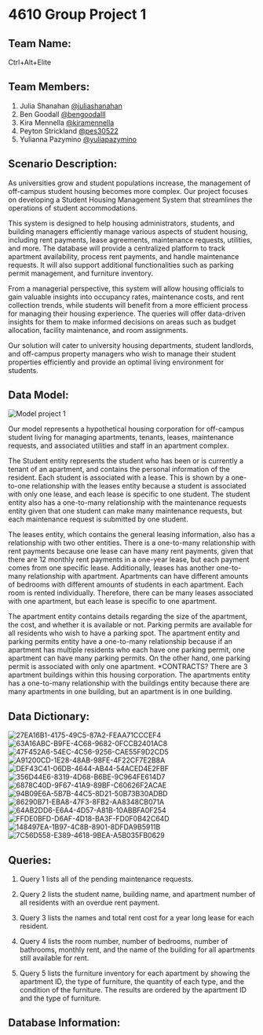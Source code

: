 # 4610 Group Project 1

## Team Name:
Ctrl+Alt+Elite

## Team Members:
1. Julia Shanahan [@juliashanahan](https://github.com/juliashanahan)
2. Ben Goodall [@bengoodalll](https://github.com/bengoodalll)
3. Kira Mennella [@kiramennella](https://github.com/kiramennella)
4. Peyton Strickland [@pes30522](https://github.com/pes30522)
5. Yulianna Pazymino [@yuliapazymino](https://github.com/yuliapazymino)

## Scenario Description:
As universities grow and student populations increase, the management of off-campus student housing becomes more complex. Our project focuses on developing a Student Housing Management System that streamlines the operations of student accommodations.

This system is designed to help housing administrators, students, and building managers efficiently manage various aspects of student housing, including rent payments, lease agreements, maintenance requests, utilities, and more. The database will provide a centralized platform to track apartment availability, process rent payments, and handle maintenance requests. It will also support additional functionalities such as parking permit management, and furniture inventory.

From a managerial perspective, this system will allow housing officials to gain valuable insights into occupancy rates, maintenance costs, and rent collection trends, while students will benefit from a more efficient process for managing their housing experience. The queries will offer data-driven insights for them to make informed decisions on areas such as budget allocation, facility maintenance, and room assignments.

Our solution will cater to university housing departments, student landlords, and off-campus property managers who wish to manage their student properties efficiently and provide an optimal living environment for students.

## Data Model:
![Model project 1](https://github.com/user-attachments/assets/14c07fe7-a483-45ea-bc96-11df706f58ea)


Our model represents a hypothetical housing corporation for off-campus student living for managing apartments, tenants, leases, maintenance requests, and associated utilities and staff in an apartment complex. 

The Student entity represents the student who has been or is currently a tenant of an apartment, and contains the personal information of the resident. Each student is associated with a lease. This is shown by a one-to-one relationship with the leases entity because a student is associated with only one lease, and each lease is specific to one student. The student entity also has a one-to-many relationship with the maintenance requests entity given that one student can make many maintenance requests, but each maintenance request is submitted by one student.

The leases entity, which contains the general leasing information, also has a relationship with two other entities. There is a one-to-many relationship with rent payments because one lease can have many rent payments, given that there are 12 monthly rent payments in a one-year lease, but each payment comes from one specific lease. Additionally, leases has another one-to-many relationship with apartment. Apartments can have different amounts of bedrooms with different amounts of students in each apartment. Each room is rented individually. Therefore, there can be many leases associated with one apartment, but each lease is specific to one apartment.

The apartment entity contains details regarding the size of the apartment, the cost, and whether it is available or not. Parking permits are available for all residents who wish to have a parking spot. The apartment entity and parking permits entity have a one-to-many relationship because if an apartment has multiple residents who each have one parking permit, one apartment can have many parking permits. On the other hand, one parking permit is associated with only one apartment. *CONTRACTS? There are 3 apartment buildings within this housing corporation. The apartments entity has a one-to-many relationship with the buildings entity because there are many apartments in one building, but an apartment is in one building.

## Data Dictionary:

![27EA16B1-4175-49C5-87A2-FEAA71CCCEF4](https://github.com/user-attachments/assets/b28eb736-4a08-412d-81dc-6e7c26f6bd20)
![63A16ABC-B9FE-4C68-9682-0FCCB2401AC8](https://github.com/user-attachments/assets/30604c93-b503-4aea-a6a4-6e10e84dffb7)
![47F452A6-54EC-4C56-9256-CAE55F9D2CD5](https://github.com/user-attachments/assets/43d2a1c2-45ca-4411-92ed-7e307b15c1dd)
![A91200CD-1E28-48AB-98FE-4F22CF7E2B8A](https://github.com/user-attachments/assets/080e083a-653c-4b6e-8ad3-f592126ed835)
![DEF43C41-06DB-4644-AB44-54ACED4E2FBF](https://github.com/user-attachments/assets/cc27765d-9b6c-467b-8ab8-02dbe0a9e307)
![356D44E6-8319-4D68-B6BE-9C964FE614D7](https://github.com/user-attachments/assets/8cb1af20-b358-422d-ab5e-2c66daf2a7a4)
![6878C40D-9F67-41A9-89BF-C60626F2ACAE](https://github.com/user-attachments/assets/912cd70d-9cf1-49c6-a984-79ef5b3a0ee6)
![94B09E6A-5B7B-44C5-8D21-50B73B30ADBD](https://github.com/user-attachments/assets/2b18ffd6-3f42-4a89-be35-27d768b577ca)
![86290B71-EBA8-47F3-8FB2-AA8348CB071A](https://github.com/user-attachments/assets/524df752-3be0-43ec-97c5-0967f37f10bd)
![64AB2DD6-E6A4-4D57-A81B-10ABBFA0F254](https://github.com/user-attachments/assets/84fac451-92f2-4058-87d3-38fbdfa5a59e)
![FFDE0BFD-D6AF-4D18-BA3F-FD0F0B42C64D](https://github.com/user-attachments/assets/e07e77fc-f9c9-45f0-8a55-7c6e79ad4224)
![148497EA-1B97-4C8B-8901-8DFDA9B5911B](https://github.com/user-attachments/assets/2b8e0c4a-402f-4ffe-8b78-22d95b1a295f)
![7C56D558-E389-4618-9BEA-A5B035FB0629](https://github.com/user-attachments/assets/4cfe44cb-0cf0-4150-8ca6-80e7972d350f)


## Queries: 
1. Query 1 lists all of the pending maintenance requests.

2. Query 2 lists the student name, building name, and apartment number of all residents with an overdue rent payment.

3. Query 3 lists the names and total rent cost for a year long lease for each resident.

4. Query 4 lists the room number, number of bedrooms, number of bathrooms, monthly rent, and the name of the building for all apartments still available for rent.

5. Query 5 lists the furniture inventory for each apartment by showing the apartment ID, the type of furniture, the quantity of each type, and the condition of the furniture. The results are ordered by the apartment ID and the type of furniture.

## Database Information:
